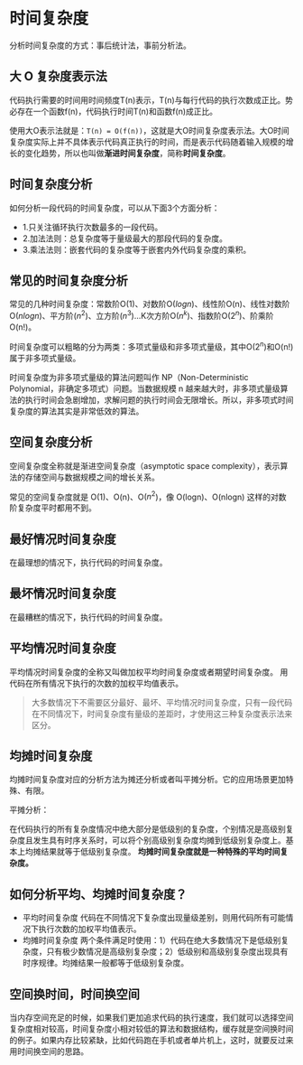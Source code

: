 # 时间复杂度

分析时间复杂度的方式：事后统计法，事前分析法。

## 大 O 复杂度表示法

代码执行需要的时间用时间频度T(n)表示，T(n)与每行代码的执行次数成正比。势必存在一个函数f(n)，代码执行时间T(n)和函数f(n)成正比。

使用大O表示法就是：`T(n) = O(f(n))`，这就是大O时间复杂度表示法。大O时间复杂度实际上并不具体表示代码真正执行的时间，而是表示代码随着输入规模的增长的变化趋势，所以也叫做**渐进时间复杂度**，简称**时间复杂度**。

## 时间复杂度分析

如何分析一段代码的时间复杂度，可以从下面3个方面分析：

* 1.只关注循环执行次数最多的一段代码。
* 2.加法法则：总复杂度等于量级最大的那段代码的复杂度。
* 3.乘法法则：嵌套代码的复杂度等于嵌套内外代码复杂度的乘积。

## 常见的时间复杂度分析

常见的几种时间复杂度：常数阶O(1)、对数阶O($logn$)、线性阶O(n)、线性对数阶O($nlogn$)、平方阶($n^2$)、立方阶($n^3$)...K次方阶O($n^k$)、指数阶O($2^n$)、阶乘阶O(n!)。

时间复杂度可以粗略的分为两类：多项式量级和非多项式量级，其中O($2^n$)和O(n!)属于非多项式量级。

时间复杂度为非多项式量级的算法问题叫作 NP（Non-Deterministic Polynomial，非确定多项式）问题。当数据规模 n 越来越大时，非多项式量级算法的执行时间会急剧增加，求解问题的执行时间会无限增长。所以，非多项式时间复杂度的算法其实是非常低效的算法。

## 空间复杂度分析

空间复杂度全称就是渐进空间复杂度（asymptotic space complexity），表示算法的存储空间与数据规模之间的增长关系。

常见的空间复杂度就是 O(1)、O(n)、O($n^2$)，像 O(logn)、O(nlogn) 这样的对数阶复杂度平时都用不到。

## 最好情况时间复杂度

在最理想的情况下，执行代码的时间复杂度。

## 最坏情况时间复杂度

在最糟糕的情况下，执行代码的时间复杂度。

## 平均情况时间复杂度

平均情况时间复杂度的全称又叫做加权平均时间复杂度或者期望时间复杂度。
用代码在所有情况下执行的次数的加权平均值表示。

> 大多数情况下不需要区分最好、最坏、平均情况时间复杂度，只有一段代码在不同情况下，时间复杂度有量级的差距时，才使用这三种复杂度表示法来区分。

## 均摊时间复杂度

  均摊时间复杂度对应的分析方法为摊还分析或者叫平摊分析。它的应用场景更加特殊、有限。

  平摊分析：

  在代码执行的所有复杂度情况中绝大部分是低级别的复杂度，个别情况是高级别复杂度且发生具有时序关系时，可以将个别高级别复杂度均摊到低级别复杂度上。基本上均摊结果就等于低级别复杂度。
  **均摊时间复杂度就是一种特殊的平均时间复杂度。**

## 如何分析平均、均摊时间复杂度？

* 平均时间复杂度
  代码在不同情况下复杂度出现量级差别，则用代码所有可能情况下执行次数的加权平均值表示。
* 均摊时间复杂度
  两个条件满足时使用：1）代码在绝大多数情况下是低级别复杂度，只有极少数情况是高级别复杂度；2）低级别和高级别复杂度出现具有时序规律。均摊结果一般都等于低级别复杂度。

## 空间换时间，时间换空间

当内存空间充足的时候，如果我们更加追求代码的执行速度，我们就可以选择空间复杂度相对较高，时间复杂度小相对较低的算法和数据结构，缓存就是空间换时间的例子。如果内存比较紧缺，比如代码跑在手机或者单片机上，这时，就要反过来用时间换空间的思路。

